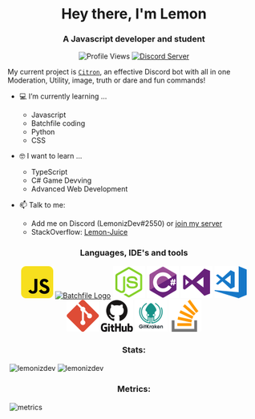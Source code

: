 <h1 align = "center"> Hey there, I'm Lemon </h1> 

<h3 align = "center">  A Javascript developer and student </h3>

<p align = "center"> 
  <img src = "https://komarev.com/ghpvc/?username=LemonizDev" alt = "Profile Views">
 <a href="https://discord.gg/CAJWYQB">
    <img src="https://discordapp.com/api/guilds/737222740305641472/widget.png?style=shield" alt="Discord Server">
  </a></p>

My current project is [`Citron`](https://discord.com/oauth2/authorize?client_id=907821047070478347&scope=bot&permissions=6442319863), an effective Discord bot with all in one Moderation, Utility, image, truth  or dare and fun commands!

- 💻 I’m currently learning ...
  - Javascript
  - Batchfile coding
  - Python
  - CSS

- 🤓 I want to learn ...
  - TypeScript
  - C# Game Devving
  - Advanced Web Development
  
- 📫 Talk to me: 
  - Add me on Discord (LemonizDev#2550) or [join my server](https://discord.gg/CAJWYQB)
  - StackOverflow: [Lemon-Juice](https://stackoverflow.com/users/16787997/lemun-juice?tab=profile)

<h3 align="center">Languages, IDE's and tools</h3>
<p align="center">
      <a href="https://en.wikipedia.org/wiki/JavaScript"><img src="/ico/javascript.png" alt="JavaScript logo"></a>
      <a href = "https://en.wikipedia.org/wiki/Batch_file"><img src ="https://images.all-free-download.com/images/graphiclarge/bat_file_37086.jpg" alt="Batchfile Logo" height= "63"></a>
      <a href="https://nodejs.org/en/about/"><img src="/ico/node-js.png" alt="Node.js logo"></a>
      <a href="https://en.wikipedia.org/wiki/C_Sharp_(programming_language)"><img src="/ico/csharp.png" alt="C# logo"></a>
      <a href="https://visualstudio.microsoft.com/vs/"><img src="/ico/vs.png" alt="Visual Studio logo"></a>
      <a href="https://code.visualstudio.com/"><img src="/ico/vsc.png" alt="VS Code logo"></a>
      <a href="https://git-scm.com/about"><img src="/ico/git.png" alt="Git logo"></a>
      <a href="https://github.com/"><img src="/ico/github.png" alt="GitHub logo"></a>
      <a href="https://www.gitkraken.com/"><img src="/ico/gitkraken.png" alt="GitKraken logo"></a>
      <a href="https://stackoverflow.com/"><img src="/ico/stack-overflow.png" alt="StackOverflow logo"></a>
  </p>
<h3 align = "center">  Stats: </h3>
<p>&nbsp;<img align="center" src="https://github-readme-stats.vercel.app/api?username=lemonizdev&count_private=true&show_icons=true&locale=en&theme=tokyonight" alt="lemonizdev" /> 
  <img align="center" src ="https://github-readme-stats.vercel.app/api/top-langs/?username=lemonizdev&count_private=true&layout=compact&theme=tokyonight" alt="lemonizdev">
  </p>
<h3 align = "center"> Metrics: </h3>
<p>&nbsp;<img align = "center" src="https://metrics.lecoq.io/lemonizdev?template=classic&languages=1&introduction=1&achievements=1&isocalendar=1&isocalendar.duration=half-year&languages.limit=8&languages.sections=most-used&languages.colors=github&languages.threshold=0%25&languages.indepth=false&languages.analysis.timeout=15&languages.categories=markup%2C%20programming&languages.recent.categories=markup%2C%20programming&languages.recent.load=300&languages.recent.days=14&introduction.title=true&achievements.threshold=C&achievements.secrets=true&achievements.display=compact&achievements.limit=0&config.timezone=Asia%2FKolkata" alt="metrics"/></p>



